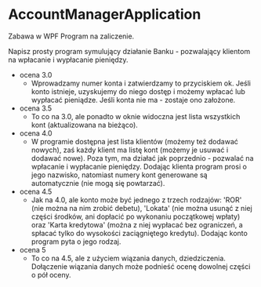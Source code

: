 # AccountManagerApplication
Zabawa w WPF
Program na zaliczenie.

Napisz prosty program symulujący działanie Banku - pozwalający klientom na wpłacanie i wypłacanie 
pieniędzy.
* ocena 3.0
  + Wprowadzamy numer konta i zatwierdzamy to przyciskiem ok. Jeśli konto istnieje, 
uzyskujemy do niego dostęp i możemy wpłacać lub wypłacać pieniądze. Jeśli konta nie ma - zostaje ono
założone. 
* ocena 3.5
  + To co na 3.0, ale ponadto w oknie widoczna jest lista wszystkich kont (aktualizowana na 
bieżąco). 
* ocena 4.0
  + W programie dostępna jest lista klientów (możemy też dodawać nowych), zaś każdy klient 
ma listę kont (możemy je usuwać i dodawać nowe). Poza tym, ma działać jak poprzednio - pozwalać na 
wpłacanie i wypłacanie pieniędzy. 
Dodając klienta program prosi o jego nazwisko, natomiast numery kont generowane są automatycznie 
(nie mogą się powtarzać).
* ocena 4.5
  + Jak na 4.0, ale konto może być jednego z trzech rodzajów: 'ROR' (nie można na nim zrobić 
debetu), 'Lokata' (nie można usunąć z niej części środków, ani dopłacić po wykonaniu początkowej 
wpłaty) oraz 'Karta kredytowa' (można z niej wypłacać bez ograniczeń, a spłacać tylko do wysokości 
zaciągniętego kredytu).
Dodając konto program pyta o jego rodzaj. 
* ocena 5
  + To co na 4.5, ale z użyciem wiązania danych, dziedziczenia. Dołączenie wiązania danych 
może podnieść ocenę dowolnej części o pół oceny.
